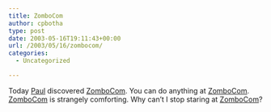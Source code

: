 ```yaml
---
title: ZomboCom
author: cpbotha
type: post
date: 2003-05-16T19:11:43+00:00
url: /2003/05/16/zombocom/
categories:
  - Uncategorized

---
```

Today [Paul][1] discovered [ZomboCom][2]. You can do anything at [ZomboCom][2]. [ZomboCom][2] is strangely comforting. Why can&#8217;t I stop staring at [ZomboCom][2]?

 [1]: http://cpbotha.net/weblogs/paul/
 [2]: http://www.zombo.com/
